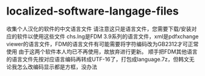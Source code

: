 localized-software-langage-files
================================
收集个人汉化的软件的中文语言文件
请注意这只是语言文件，您需要下载/安装对应的软件以使用这些文件
chs.lng是FDM 3.9系列的语言文件，xml是pdfxchange viewer的语言文件，FDM的语言文件有可能需要将字符编码改为GB2312才可正常使用
由于这两个软件本人均已不再使用，故放弃进行更新。
顺手把FDM其他语言的语言文件先按对应语言编码再转成UTF-16了，打包成language.7z，但韩文无论我怎么改编码显示都是方框，没办法